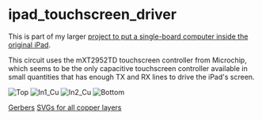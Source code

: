 # ipad_touchscreen_driver

This is part of my larger [project to put a single-board computer inside the original iPad](https://hackaday.io/project/177256-put-a-modern-sbc-into-an-original-ipad).

This circuit uses the mXT2952TD touchscreen controller from Microchip, which seems to be the only capacitive touchscreen controller available in small quantities that has enough TX and RX lines to drive the iPad's screen.


![Top](https://github.com/EvanKrall/ipad_touchscreen_driver/releases/latest/download/top.svg)
![In1_Cu](https://github.com/EvanKrall/ipad_touchscreen_driver/releases/latest/download/In1_Cu.svg)
![In2_Cu](https://github.com/EvanKrall/ipad_touchscreen_driver/releases/latest/download/In2_Cu.svg)
![Bottom](https://github.com/EvanKrall/ipad_touchscreen_driver/releases/latest/download/bottom.svg)

[Gerbers](https://github.com/EvanKrall/ipad_touchscreen_driver/releases/latest/download/gerbers.zip)
[SVGs for all copper layers](https://github.com/EvanKrall/ipad_touchscreen_driver/releases/latest/download/gerbers.zip)
